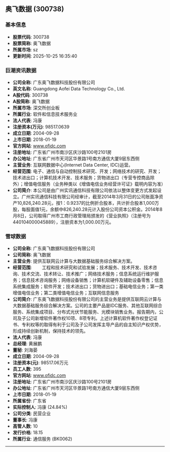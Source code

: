 ## 奥飞数据 (300738)

### 基本信息

- **股票代码**: 300738
- **股票简称**: 奥飞数据
- **所属市场**: sz
- **更新时间**: 2025-10-25 16:35:40

### 巨潮资讯数据

- **公司全称**: 广东奥飞数据科技股份有限公司
- **英文名称**: Guangdong Aofei Data Technology Co., Ltd.
- **A股代码**: 300738
- **A股简称**: 奥飞数据
- **所属市场**: 深交所创业板
- **所属行业**: 软件和信息技术服务业
- **法人代表**: 冯康
- **注册资本(万元)**: 98517.0639
- **成立日期**: 2004-09-28
- **上市日期**: 2018-01-19
- **官方网站**: www.ofidc.com
- **注册地址**: 广东省广州市南沙区庆沙路100号2101房
- **办公地址**: 广东省广州市天河区华景路1号南方通信大厦9层东西侧
- **主营业务**: 互联网数据中心(Internet Data Center, IDC)运营。
- **经营范围**: 电子、通信与自动控制技术研究、开发；网络技术的研究、开发；技术进出口；计算机技术开发、技术服务；货物进出口（专营专控商品除外）；增值电信服务（业务种类以《增值电信业务经营许可证》载明内容为准）
- **公司简介**: 本公司是由广州实讯通信科技有限公司依法以整体变更方式发起设立。广州实讯通信科技有限公司经审计，截至2014年3月31日的公司账面净资产10,826,240.28元，按1：0.9237的比例折合股本，共计折合股本1,000万股，每股面值1元，余额中826,240.28元计入股份公司资本公积金。2014年8月8日，公司取得广州市工商行政管理局颁发的《营业执照》（注册号为440104000045889），注册资本为1,000.00万元。

### 雪球数据

- **公司全称**: 广东奥飞数据科技股份有限公司
- **公司简称**: 奥飞数据
- **主营业务**: 提供互联网云计算与大数据基础服务综合解决方案。
- **经营范围**: 　　工程和技术研究和试验发展；技术服务、技术开发、技术咨询、技术交流、技术转让、技术推广；网络技术服务；信息系统运行维护服务；信息技术咨询服务；网络设备销售；计算机软硬件及辅助设备零售；信息系统集成服务；软件开发；技术进出口；货物进出口；基础电信业务；第一类增值电信业务；第二类增值电信业务；互联网信息服务
- **公司简介**: 广东奥飞数据科技股份有限公司的主营业务是提供互联网云计算与大数据基础服务综合解决方案。公司的主要产品是IDC服务、其他互联网综合服务、系统集成项目、分布式光伏节能服务、光模块销售业务。报告期内，公司及子公司新增软件著作权10项、8项专利。上述计算机软件著作权登记证书、专利权等的取得有利于公司及子公司发挥主导产品的自主知识产权优势，形成持续创新机制，保持技术的领先。
- **法人代表**: 冯康
- **总经理**: 黄展鹏
- **董秘**: 刘海晏
- **成立日期**: 2004-09-28
- **注册资本(元)**: 98517.06万元
- **员工人数**: 395
- **官方网站**: www.ofidc.com
- **注册地址**: 广东省广州市南沙区庆沙路100号2101房
- **办公地址**: 广东省广州市天河区华景路1号南方通信大厦9层东西侧
- **上市日期**: 2018-01-19
- **所属省份**: 广东省
- **实际控制人**: 冯康 (24.84%)
- **公司分类**: 民营企业
- **董事长**: 冯康
- **高管人数**: 10
- **发行价格**: 18.15
- **所属行业**: 通信服务 (BK0062)

---